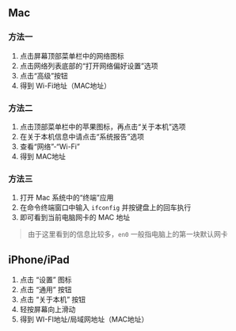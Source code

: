 ## Mac

### 方法一

1. 点击屏幕顶部菜单栏中的网络图标
2. 点击网络列表底部的“打开网络偏好设置”选项
3. 点击“高级”按钮
4. 得到 Wi-Fi地址（MAC地址）

### 方法二

1. 点击顶部菜单栏中的苹果图标，再点击“关于本机”选项
2. 在关于本机信息中请点击“系统报告”选项
3. 查看“网络”-“Wi-Fi”
4. 得到 MAC地址

### 方法三

1. 打开 Mac 系统中的“终端”应用
2. 在命令终端窗口中输入 `ifconfig` 并按键盘上的回车执行
3. 即可看到当前电脑网卡的 MAC 地址

> 由于这里看到的信息比较多，`en0` 一般指电脑上的第一块默认网卡

## iPhone/iPad

1. 点击 “设置” 图标
2. 点击 “通用” 按钮
3. 点击 “关于本机” 按钮
4. 轻按屏幕向上滑动
5. 得到 WI-FI地址/局域网地址（MAC地址）
